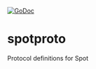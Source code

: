 [![GoDoc](https://godoc.org/github.com/KarpelesLab/spotproto?status.svg)](https://godoc.org/github.com/KarpelesLab/spotproto)

# spotproto

Protocol definitions for Spot
